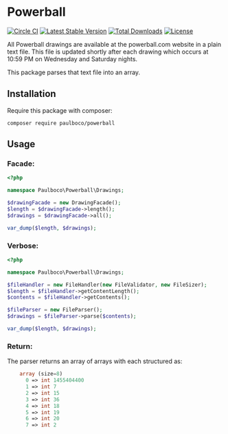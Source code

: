 # Powerball

[![Circle CI](https://circleci.com/gh/paulboco/powerball/tree/master.svg?style=shield)](https://circleci.com/gh/paulboco/powerball/tree/master)
[![Latest Stable Version](https://poser.pugx.org/paulboco/powerball/v/stable)](https://packagist.org/packages/paulboco/powerball)
[![Total Downloads](https://poser.pugx.org/paulboco/powerball/downloads)](https://packagist.org/packages/paulboco/powerball)
[![License](https://poser.pugx.org/paulboco/powerball/license)](https://packagist.org/packages/paulboco/powerball)

All Powerball drawings are available at the powerball.com website in a plain text file.
This file is updated shortly after each drawing which occurs at 10:59 PM on Wednesday and Saturday nights.

This package parses that text file into an array.

## Installation

Require this package with composer:
```
composer require paulboco/powerball
```

## Usage

### Facade:
```php
<?php

namespace Paulboco\Powerball\Drawings;

$drawingFacade = new DrawingFacade();
$length = $drawingFacade->length();
$drawings = $drawingFacade->all();

var_dump($length, $drawings);
```

### Verbose:
```php
<?php

namespace Paulboco\Powerball\Drawings;

$fileHandler = new FileHandler(new FileValidator, new FileSizer);
$length = $fileHandler->getContentLength();
$contents = $fileHandler->getContents();

$fileParser = new FileParser();
$drawings = $fileParser->parse($contents);

var_dump($length, $drawings);
```

### Return:
The parser returns an array of arrays with each structured as:
```php
    array (size=8)
      0 => int 1455404400
      1 => int 7
      2 => int 15
      3 => int 36
      4 => int 18
      5 => int 19
      6 => int 20
      7 => int 2
```